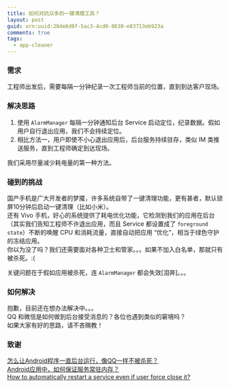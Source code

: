 ```yaml
---
title: 如何对抗众多的一键清理工具？
layout: post
guid: urn:uuid:28de6d0f-5ac3-4cd0-8630-e83713eb923a
comments: true
tags:
  - app-cleaner
---
```


### 需求
工程师出发后，需要每隔一分钟纪录一次工程师当前的位置，直到到达客户现场。

### 解决思路
1. 使用 `AlarmManager` 每隔一分钟通知后台 Service 启动定位，纪录数据。假如用户自行退出应用，我们不会持续定位。
2. 相比方法一，用户即使不小心退出应用后，后台服务持续驻存，类似 IM 类推送服务，直到工程师确定到达现场。

我们采用尽量减少耗电量的第一种方法。

### 碰到的挑战
国产手机是广大开发者的梦魇，许多系统自带了一键清理功能，更有甚者，默认锁屏10分钟后启动一键清理（比如小米）。  
还有 Vivo 手机，好心的系统提供了耗电优化功能，它检测到我们的应用在后台（其实我们告知工程师不许退出应用，而且 Service 都设置成了 `foreground state`）不断的唤醒 CPU 和消耗流量，直接自动把应用 “优化”，相当于绿色守护的冻结应用。  
你以为没了吗？我们还需要面对各种卫士和管家。。。如果不加入白名单，那就只有被杀死。:(

关键问题在于假如应用被杀死，连 `AlarmManager` 都会失效[泪奔]。。。

### 如何解决
抱歉，目前还在想办法解决中。。。  
QQ 和微信是如何做到后台接受消息的？各位也遇到类似的窘境吗？  
如果大家有好的思路，请不吝赐教！

### 致谢
[怎么让Android程序一直后台运行，像QQ一样不被杀死？](https://www.zhihu.com/question/29826231)  
[Android应用中，如何保证服务常驻内存？](https://github.com/android-cn/android-discuss/issues/49)  
[How to automatically restart a service even if user force close it?](http://stackoverflow.com/questions/21550204/how-to-automatically-restart-a-service-even-if-user-force-close-it)
